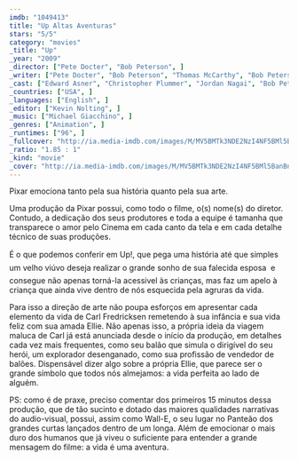 ```yaml
---
imdb: "1049413"
title: "Up Altas Aventuras"
stars: "5/5"
category: "movies"
_title: "Up"
_year: "2009"
_director: ["Pete Docter", "Bob Peterson", ]
_writer: ["Pete Docter", "Bob Peterson", "Thomas McCarthy", "Bob Peterson", "Pete Docter", ]
_cast: ["Edward Asner", "Christopher Plummer", "Jordan Nagai", "Bob Peterson", "Delroy Lindo", "Jerome Ranft", "John Ratzenberger", "David Kaye", "Elie Docter", ]
_countries: ["USA", ]
_languages: ["English", ]
_editor: ["Kevin Nolting", ]
_music: ["Michael Giacchino", ]
_genres: ["Animation", ]
_runtimes: ["96", ]
_fullcover: "http://ia.media-imdb.com/images/M/MV5BMTk3NDE2NzI4NF5BMl5BanBnXkFtZTgwNzE1MzEyMTE@.jpg"
_ratio: "1.85 : 1"
_kind: "movie"
_cover: "http://ia.media-imdb.com/images/M/MV5BMTk3NDE2NzI4NF5BMl5BanBnXkFtZTgwNzE1MzEyMTE@._V1._SX93_SY140_.jpg"
---
```



Pixar emociona tanto pela sua história quanto pela sua arte.

Uma produção da Pixar possui, como todo o filme, o(s) nome(s) do diretor. Contudo, a dedicação dos seus produtores e toda a equipe é tamanha que transparece o amor pelo Cinema em cada canto da tela e em cada detalhe técnico de suas produções.

É o que podemos conferir em Up!, que pega uma história até que simples  um velho viúvo deseja realizar o grande sonho de sua falecida esposa  e consegue não apenas torná-la acessivel às crianças, mas faz um apelo à criança que ainda vive dentro de nós esquecida pela agruras da vida.

Para isso a direção de arte não poupa esforços em apresentar cada elemento da vida de Carl Fredricksen remetendo à sua infância e sua vida feliz com sua amada Ellie. Não apenas isso, a própria ideia da viagem maluca de Carl já está anunciada desde o início da produção, em detalhes cada vez mais frequentes, como seu balão que simula o dirigível do seu herói, um explorador desenganado, como sua profissão de vendedor de balões. Dispensável dizer algo sobre a própria Ellie, que parece ser o grande símbolo que todos nós almejamos: a vida perfeita ao lado de alguém.

PS: como é de praxe, preciso comentar dos primeiros 15 minutos dessa produção, que de tão sucinto e dotado das maiores qualidades narrativas do audio-visual, possui, assim como Wall-E, o seu lugar no Panteão dos grandes curtas lançados dentro de um longa. Além de emocionar o mais duro dos humanos que já viveu o suficiente para entender a grande mensagem do filme: a vida é uma aventura.

